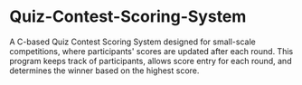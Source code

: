 # Quiz-Contest-Scoring-System
A C-based Quiz Contest Scoring System designed for small-scale competitions, where participants' scores are updated after each round. This program keeps track of participants, allows score entry for each round, and determines the winner based on the highest score.
